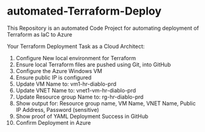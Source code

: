 # automated-Terraform-Deploy
This Repository is an automated Code Project for automating deployment of Terraform as IaC to Azure

Your Terraform Deployment Task as a Cloud Architect:
1.	Configure New local environment for Terraform
2.	Ensure local Terraform files are pushed using Git, into GitHub
3.	Configure the Azure Windows VM
4.	Ensure public IP is configured
5.	Update VM Name to: vm1-hr-diablo-prd
6.	Update VNET Name to: vnet1-vm-hr-diablo-prd
7.	Update Resource group Name to: rg-hr-diablo-prd
8.	Show output for: Resource group name, VM Name, VNET Name, Public IP Address, Password (sensitive)
9.	Show proof of YAML Deployment Success in GitHub
10.	Confirm Deployment in Azure
